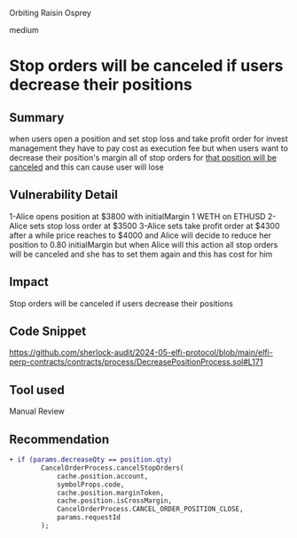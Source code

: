 Orbiting Raisin Osprey

medium

# Stop orders will be canceled if users decrease their positions

## Summary
when users open a position and set stop loss and take profit order for invest management they have to pay cost as execution fee but when users want to decrease their position's margin all of stop orders for [that position will be canceled](https://github.com/sherlock-audit/2024-05-elfi-protocol/blob/main/elfi-perp-contracts/contracts/process/DecreasePositionProcess.sol#L171) and this can cause user will lose

## Vulnerability Detail
1-Alice opens position at $3800 with initialMargin 1 WETH on ETHUSD
2-Alice sets stop loss order at $3500
3-Alice sets take profit order at $4300
after a while price reaches to $4000 and Alice will decide to reduce her position to 0.80 initialMargin but when Alice will this action all stop orders will be canceled and she has to set them again and this has cost for him

## Impact
Stop orders will be canceled if users decrease their positions
## Code Snippet
https://github.com/sherlock-audit/2024-05-elfi-protocol/blob/main/elfi-perp-contracts/contracts/process/DecreasePositionProcess.sol#L171

## Tool used

Manual Review

## Recommendation
```diff
+ if (params.decreaseQty == position.qty)
        CancelOrderProcess.cancelStopOrders(
            cache.position.account,
            symbolProps.code,
            cache.position.marginToken,
            cache.position.isCrossMargin,
            CancelOrderProcess.CANCEL_ORDER_POSITION_CLOSE,
            params.requestId
        );
```

